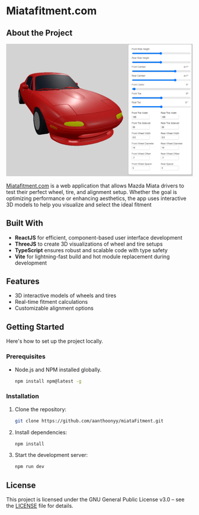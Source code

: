# Miatafitment.com

## About the Project

![alt text](/public/websiteExample1.png)

[Miatafitment.com](https://miatafitment.com) is a web application that allows Mazda Miata drivers to test their perfect wheel, tire, and alignment setup. Whether the goal is optimizing performance or enhancing aesthetics, the app uses interactive 3D models to help you visualize and select the ideal fitment

## Built With

- **ReactJS** for efficient, component-based user interface development
- **ThreeJS** to create 3D visualizations of wheel and tire setups
- **TypeScript** ensures robust and scalable code with type safety
- **Vite** for lightning-fast build and hot module replacement during development

## Features

- 3D interactive models of wheels and tires
- Real-time fitment calculations
- Customizable alignment options

## Getting Started

Here's how to set up the project locally.

### Prerequisites

- Node.js and NPM installed globally.
  ```bash
  npm install npm@latest -g
  ```

### Installation

1. Clone the repository:

   ```bash
   git clone https://github.com/aanthoonyy/miataFitment.git
   ```

2. Install dependencies:

   ```bash
   npm install
   ```

3. Start the development server:
   ```bash
   npm run dev
   ```

## License

This project is licensed under the GNU General Public License v3.0 – see the [LICENSE](LICENSE) file for details.
